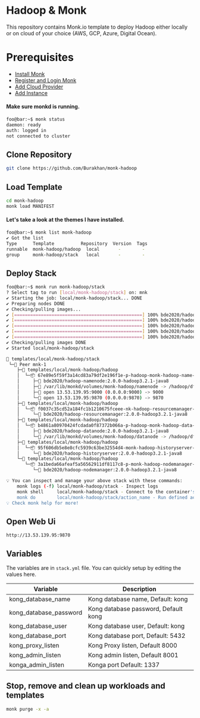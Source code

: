 # Hadoop & Monk
This repository contains Monk.io template to deploy Hadoop either locally or on cloud of your choice (AWS, GCP, Azure, Digital Ocean).

# Prerequisites
- [Install Monk](https://docs.monk.io/docs/get-monk)
- [Register and Login Monk](https://docs.monk.io/docs/acc-and-auth)
- [Add Cloud Provider](https://docs.monk.io/docs/cloud-provider)
- [Add Instance](https://docs.monk.io/docs/multi-cloud)

#### Make sure monkd is running.
```bash
foo@bar:~$ monk status
daemon: ready
auth: logged in
not connected to cluster
```

## Clone Repository
```bash
git clone https://github.com/Burakhan/monk-hadoop
```

## Load Template
```bash
cd monk-hadoop
monk load MANIFEST
```


#### Let's take a look at the themes I have installed.
```bash
foo@bar:~$ monk list monk-hadoop
✔ Got the list
Type      Template          Repository  Version  Tags
runnable  monk-hadoop/hadoop  local       -        -
group     monk-hadoop/stack   local       -        -

```

## Deploy Stack
```bash
foo@bar:~$ monk run monk-hadoop/stack
? Select tag to run [local/monk-hadoop/stack] on: mnk
✔ Starting the job: local/monk-hadoop/stack... DONE
✔ Preparing nodes DONE
✔ Checking/pulling images...
✔ [================================================] 100% bde2020/hadoop-datanode:2.0.0-hadoop3.2.1-java8 mnk-1
✔ [================================================] 100% bde2020/hadoop-namenode:2.0.0-hadoop3.2.1-java8 mnk-1
✔ [================================================] 100% bde2020/hadoop-resourcemanager:2.0.0-hadoop3.2.1-java8 mnk-1
✔ [================================================] 100% bde2020/hadoop-historyserver:2.0.0-hadoop3.2.1-java8 mnk-1
✔ [================================================] 100% bde2020/hadoop-nodemanager:2.0.0-hadoop3.2.1-java8 mnk-1
✔ Checking/pulling images DONE
✔ Started local/monk-hadoop/stack

🔩 templates/local/monk-hadoop/stack
 └─🧊 Peer mnk-1
    ├─🔩 templates/local/monk-hadoop/hadoop
    │  └─📦 67e89e5f59f3a14cd83a79df2e196f1e-p-hadoop-monk-hadoop-name-node
    │     ├─🧩 bde2020/hadoop-namenode:2.0.0-hadoop3.2.1-java8
    │     ├─💾 /var/lib/monkd/volumes/monk-hadoop/namenode -> /hadoop/dfs/name
    │     ├─🔌 open 13.53.139.95:9000 (0.0.0.0:9000) -> 9000
    │     └─🔌 open 13.53.139.95:9870 (0.0.0.0:9870) -> 9870
    ├─🔩 templates/local/monk-hadoop/hadoop
    │  └─📦 f0037c35cd52a184fc1b1210675fceee-nk-hadoop-resourcemanager-node
    │     └─🧩 bde2020/hadoop-resourcemanager:2.0.0-hadoop3.2.1-java8
    ├─🔩 templates/local/monk-hadoop/hadoop
    │  └─📦 b4861a80970424fcdada0f87372b066a-p-hadoop-monk-hadoop-data-node
    │     ├─🧩 bde2020/hadoop-datanode:2.0.0-hadoop3.2.1-java8
    │     └─💾 /var/lib/monkd/volumes/monk-hadoop/datanode -> /hadoop/dfs/name
    ├─🔩 templates/local/monk-hadoop/hadoop
    │  └─📦 95f606db5e8e8cfc5939c63be32554d4-monk-hadoop-historyserver-node
    │     └─🧩 bde2020/hadoop-historyserver:2.0.0-hadoop3.2.1-java8
    └─🔩 templates/local/monk-hadoop/hadoop
       └─📦 3a1beda66afeaf5a56562911df8117c8-p-monk-hadoop-nodemanager-node
          └─🧩 bde2020/hadoop-nodemanager:2.0.0-hadoop3.2.1-java8

💡 You can inspect and manage your above stack with these commands:
	monk logs (-f) local/monk-hadoop/stack - Inspect logs
	monk shell     local/monk-hadoop/stack - Connect to the container's shell
	monk do        local/monk-hadoop/stack/action_name - Run defined action (if exists)
💡 Check monk help for more!
```
 
 ## Open Web Ui
 ```
http://13.53.139.95:9870
```


## Variables
The variables are in `stack.yml` file. You can quickly setup by editing the values here.

| Variable                     	| Description                               	|
|------------------------------	|-------------------------------------------	|
| kong_database_name            | Kong database name, Default: kong 	               |
| kong_database_password        | Kong database password, Default kong                     	|
| kong_database_user            | Kong database user, Default: kong                     	|
| kong_database_port            | Kong database port, Default: 5432                     	|
| kong_proxy_listen             | Kong Proxy listen, Default 8000                     	|
| kong_admin_listen               | Kong admin listen, Default 8001                     	|
| konga_admin_listen               | Konga port Default: 1337                     	|



## Stop, remove and clean up workloads and templates

```bash
monk purge -x -a
```

